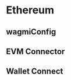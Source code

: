 <script setup>
  import { data } from '../../versions.data'
  const { version } = data
</script>

# Ethereum

## wagmiConfig

## EVM Connector

## Wallet Connect
